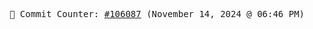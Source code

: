 <p align="center">
    <samp>
        📮 Commit Counter: <a href="https://github.com/Javascript-void0/Javascript-void0/commits/main">#106087</a> (November 14, 2024 @ 06:46 PM)
    </samp>
</p>